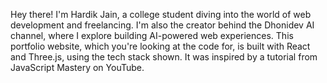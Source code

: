 Hey there! I'm Hardik Jain, a college student diving into the world of web development and freelancing. I'm also the creator behind the Dhonidev AI channel, where I explore building AI-powered web experiences. This portfolio website, which you're looking at the code for, is built with React and Three.js, using the tech stack shown. It was inspired by a tutorial from JavaScript Mastery on YouTube.
